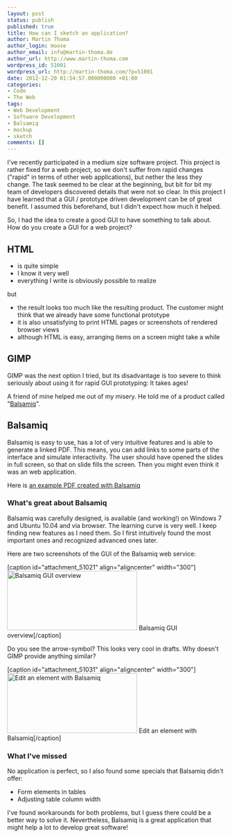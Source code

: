 ```yaml
---
layout: post
status: publish
published: true
title: How can I sketch an application?
author: Martin Thoma
author_login: moose
author_email: info@martin-thoma.de
author_url: http://www.martin-thoma.com
wordpress_id: 51001
wordpress_url: http://martin-thoma.com/?p=51001
date: 2012-12-20 01:54:57.000000000 +01:00
categories:
- Code
- The Web
tags:
- Web Development
- Software Development
- Balsamiq
- mockup
- sketch
comments: []
---
```

I've recently participated in a medium size software project. This project is rather fixed for a web project, so we don't suffer from rapid changes ("rapid" in terms of other web applications), but nether the less they change. The task seemed to be clear at the beginning, but bit for bit my team of developers discovered details that were not so clear. In this project I have learned that a GUI / prototype driven development can be of great benefit. I assumed this beforehand, but I didn't expect how much it helped.

So, I had the idea to create a good GUI to have something to talk about. How do you create a GUI for a web project? 

<h2>HTML</h2>
<ul>
  <li>is quite simple</li>
  <li>I know it very well</li>
  <li>everything I write is obviously possible to realize</li>
</ul>

but 

<ul>
  <li>the result looks too much like the resulting product. The customer might think that we already have some functional prototype
  <li>it is also unsatisfying to print HTML pages or screenshots of rendered browser views</li>
  <li>although HTML is easy, arranging items on a screen might take a while</li> 
</ul>

<h2>GIMP</h2> 
GIMP was the next option I tried, but its disadvantage is too severe to think seriously about using it for rapid GUI prototyping: It takes ages!

A friend of mine helped me out of my misery. He told me of a product called "<a href="http://www.balsamiq.com/">Balsamiq</a>". 

<h2>Balsamiq</h2>
Balsamiq is easy to use, has a lot of very intuitive features and is able to generate a linked PDF. This means, you can add links to some parts of the interface and simulate interactivity. The user should have opened the slides in full screen, so that on slide fills the screen. Then you might even think it was an web application.

Here is <a href='http://martin-thoma.com/wp-content/uploads/2012/12/Scientific-publishing.pdf'>an example PDF created with Balsamiq</a>

<h3>What's great about Balsamiq</h3>
Balsamiq was carefully designed, is available (and working!) on Windows 7 and Ubuntu 10.04 and via browser. The learning curve is very well. I keep finding new features as I need them. So I first intuitively found the most important ones and recognized advanced ones later.

Here are two screenshots of the GUI of the Balsamiq web service:

[caption id="attachment_51021" align="aligncenter" width="300"]<a href="http://martin-thoma.com/wp-content/uploads/2012/12/balsamiq-tabs-bar.png"><img src="http://martin-thoma.com/wp-content/uploads/2012/12/balsamiq-tabs-bar-300x137.png" alt="Balsamiq GUI overview" title="Balsamiq GUI overview" width="300" height="137" class="size-medium wp-image-51021" /></a> Balsamiq GUI overview[/caption]

Do you see the arrow-symbol? This looks very cool in drafts. Why doesn't GIMP provide anything similar?

[caption id="attachment_51031" align="aligncenter" width="300"]<a href="http://martin-thoma.com/wp-content/uploads/2012/12/balsamiq-edit.png"><img src="http://martin-thoma.com/wp-content/uploads/2012/12/balsamiq-edit-300x138.png" alt="Edit an element with Balsamiq" title="Edit an element with Balsamiq" width="300" height="138" class="size-medium wp-image-51031" /></a> Edit an element with Balsamiq[/caption]

<h3>What I've missed</h3>
No application is perfect, so I also found some specials that Balsamiq didn't offer:
<ul>
  <li>Form elements in tables</li>
  <li>Adjusting table column width</li>
</ul>

I've found workarounds for both problems, but I guess there could be a better way to solve it. Nevertheless, Balsamiq is a great application that might help a lot to develop great software!

